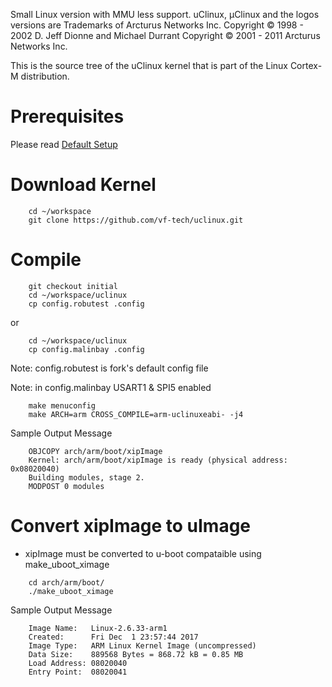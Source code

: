 Small Linux version with MMU less support. 
uClinux, μClinux and the logos versions are Trademarks of Arcturus Networks Inc. 
Copyright © 1998 - 2002 D. Jeff Dionne and Michael Durrant 
Copyright © 2001 - 2011 Arcturus Networks Inc. 

This is the source tree of the uClinux kernel that is part of the Linux
Cortex-M distribution.

Prerequisites
=========
Please read [Default Setup](https://github.com/mehmetalinbay/uclinux/blob/master/default_setup_README.md)

Download Kernel
=========
```
	cd ~/workspace
	git clone https://github.com/vf-tech/uclinux.git
```
Compile 
=========
```
	git checkout initial
	cd ~/workspace/uclinux
	cp config.robutest .config
```
or
```
	cd ~/workspace/uclinux
	cp config.malinbay .config
```
Note: config.robutest is fork's default config file

Note: in config.malinbay USART1 & SPI5 enabled

```
	make menuconfig
	make ARCH=arm CROSS_COMPILE=arm-uclinuxeabi- -j4
```
Sample Output Message
```
	OBJCOPY arch/arm/boot/xipImage
	Kernel: arch/arm/boot/xipImage is ready (physical address: 0x08020040)
	Building modules, stage 2.
	MODPOST 0 modules
```		
Convert xipImage to uImage
=========
* xipImage must be converted to u-boot compataible using make_uboot_ximage
```
	cd arch/arm/boot/
	./make_uboot_ximage
```
Sample Output Message
```
	Image Name:   Linux-2.6.33-arm1
	Created:      Fri Dec  1 23:57:44 2017
	Image Type:   ARM Linux Kernel Image (uncompressed)
	Data Size:    889568 Bytes = 868.72 kB = 0.85 MB
	Load Address: 08020040
	Entry Point:  08020041
```

